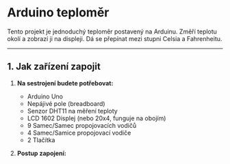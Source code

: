 # Arduino teploměr

Tento projekt je jednoduchý teploměr postavený na Arduinu. Změří teplotu okolí a zobrazí ji na displeji. Dá se přepínat mezi stupni Celsia a Fahrenheitu.

---

## 1. Jak zařízení zapojit

1. **Na sestrojení budete potřebovat:**
   - Arduino Uno
   - Nepájivé pole (breadboard)
   - Senzor DHT11 na měření teploty
   - LCD 1602 Displej (nebo 20x4, funguje na obojím)
   - 9 Samec/Samec propojovacích vodičů 
   - 4 Samec/Samice propojovací vodiče
   - 2 Tlačítka
   
   
2. **Postup zapojení:**